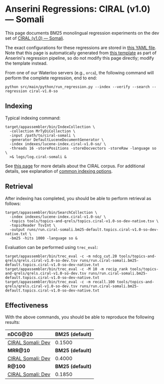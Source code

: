 # Anserini Regressions: CIRAL (v1.0) &mdash; Somali

This page documents BM25 monolingual regression experiments on the dev set of [CIRAL (v1.0) &mdash; Somali](https://github.com/ciralproject/ciral).

The exact configurations for these regressions are stored in [this YAML file](../../src/main/resources/regression/ciral-v1.0-so.yaml).
Note that this page is automatically generated from [this template](../../src/main/resources/docgen/templates/ciral-v1.0-so.template) as part of Anserini's regression pipeline, so do not modify this page directly; modify the template instead.

From one of our Waterloo servers (e.g., `orca`), the following command will perform the complete regression, end to end:

```
python src/main/python/run_regression.py --index --verify --search --regression ciral-v1.0-so
```

## Indexing

Typical indexing command:

```
target/appassembler/bin/IndexCollection \
  -collection MrTyDiCollection \
  -input /path/to/ciral-somali \
  -generator DefaultLuceneDocumentGenerator \
  -index indexes/lucene-index.ciral-v1.0-so/ \
  -threads 16 -storePositions -storeDocvectors -storeRaw -language so \
  >& logs/log.ciral-somali &
```

See [this page](https://github.com/ciralproject/ciral) for more details about the CIRAL corpus.
For additional details, see explanation of [common indexing options](../../docs/common-indexing-options.md).

## Retrieval

After indexing has completed, you should be able to perform retrieval as follows:

```
target/appassembler/bin/SearchCollection \
  -index indexes/lucene-index.ciral-v1.0-so/ \
  -topics tools/topics-and-qrels/topics.ciral-v1.0-so-dev-native.tsv \
  -topicReader TsvInt \
  -output runs/run.ciral-somali.bm25-default.topics.ciral-v1.0-so-dev-native.txt \
  -bm25 -hits 1000 -language so &
```

Evaluation can be performed using `trec_eval`:

```
target/appassembler/bin/trec_eval -c -m ndcg_cut.20 tools/topics-and-qrels/qrels.ciral-v1.0-so-dev.tsv runs/run.ciral-somali.bm25-default.topics.ciral-v1.0-so-dev-native.txt
target/appassembler/bin/trec_eval -c -M 10 -m recip_rank tools/topics-and-qrels/qrels.ciral-v1.0-so-dev.tsv runs/run.ciral-somali.bm25-default.topics.ciral-v1.0-so-dev-native.txt
target/appassembler/bin/trec_eval -c -m recall.100 tools/topics-and-qrels/qrels.ciral-v1.0-so-dev.tsv runs/run.ciral-somali.bm25-default.topics.ciral-v1.0-so-dev-native.txt
```

## Effectiveness

With the above commands, you should be able to reproduce the following results:

| **nDCG@20**                                                                                                  | **BM25 (default)**|
|:-------------------------------------------------------------------------------------------------------------|-----------|
| [CIRAL Somali: Dev](https://huggingface.co/datasets/CIRAL/ciral)                                             | 0.1500    |
| **MRR@10**                                                                                                   | **BM25 (default)**|
| [CIRAL Somali: Dev](https://huggingface.co/datasets/CIRAL/ciral)                                             | 0.4000    |
| **R@100**                                                                                                    | **BM25 (default)**|
| [CIRAL Somali: Dev](https://huggingface.co/datasets/CIRAL/ciral)                                             | 0.1850    |
